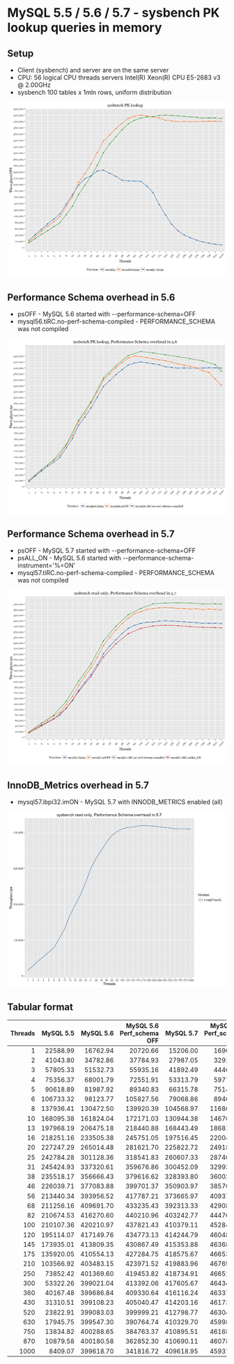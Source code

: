 MySQL 5.5 / 5.6 / 5.7 - sysbench PK lookup queries in memory
============================================================

Setup
-----

-   Client (sysbench) and server are on the same server
-   CPU: 56 logical CPU threads servers Intel(R) Xeon(R) CPU E5-2683 v3 @ 2.00GHz
-   sysbench 100 tables x 1mln rows, uniform distribution

![](local-PK_files/figure-markdown_github/versions-1.png)

Performance Schema overhead in 5.6
----------------------------------

-   psOFF - MySQL 5.6 started with --performance-schema=OFF
-   mysql56.tiRC.no-perf-schema-compiled - PERFORMANCE\_SCHEMA was not compiled

![](local-PK_files/figure-markdown_github/unnamed-chunk-2-1.png)

Performance Schema overhead in 5.7
----------------------------------

-   psOFF - MySQL 5.7 started with --performance-schema=OFF
-   psALL\_ON - MySQL 5.6 started with --performance-schema-instrument='%=ON'
-   mysql57.tiRC.no-perf-schema-compiled - PERFORMANCE\_SCHEMA was not compiled

![](local-PK_files/figure-markdown_github/unnamed-chunk-3-1.png)

InnoDB\_Metrics overhead in 5.7
-------------------------------

-   mysql57.ibpi32.imON - MySQL 5.7 with INNODB\_METRICS enabled (all)

![](local-PK_files/figure-markdown_github/innodbmetrics-1.png)

Tabular format
--------------

|  Threads|  MySQL 5.5|  MySQL 5.6|  MySQL 5.6 Perf\_schema OFF|  MySQL 5.7|  MySQL 5.7 Perf\_schema OFF|
|--------:|----------:|----------:|---------------------------:|----------:|---------------------------:|
|        1|   22588.99|   16762.94|                    20720.66|   15206.00|                    16965.74|
|        2|   41043.80|   34782.86|                    37784.93|   27987.05|                    32911.72|
|        3|   57805.33|   51532.73|                    55935.16|   41892.49|                    44462.01|
|        4|   75356.37|   68001.79|                    72551.91|   53313.79|                    59773.84|
|        5|   90618.89|   81987.92|                    89340.83|   66315.78|                    75140.89|
|        6|  106733.32|   98123.77|                   105827.56|   79068.86|                    89465.83|
|        8|  137936.41|  130472.50|                   139920.39|  104568.97|                   116866.03|
|       10|  168095.38|  161824.04|                   172171.03|  130944.38|                   146700.39|
|       13|  197968.19|  206475.18|                   218440.88|  168443.49|                   186810.27|
|       16|  218251.16|  233505.38|                   245751.05|  197516.45|                   220047.01|
|       20|  227247.29|  265014.48|                   281621.70|  225822.72|                   249182.30|
|       25|  242784.28|  301128.36|                   318541.83|  260607.33|                   287469.26|
|       31|  245424.93|  337320.61|                   359676.86|  300452.09|                   329931.06|
|       38|  235518.17|  356666.43|                   379616.62|  328393.80|                   360029.10|
|       46|  226039.71|  377083.88|                   399701.37|  350903.97|                   385700.17|
|       56|  213440.34|  393956.52|                   417787.21|  373665.97|                   409374.05|
|       68|  211256.16|  409691.70|                   433235.43|  392313.33|                   429086.00|
|       82|  210674.53|  416270.60|                   440210.96|  403242.77|                   444762.73|
|      100|  210107.36|  420210.97|                   437821.43|  410379.11|                   452848.95|
|      120|  195114.07|  417149.76|                   434773.13|  414244.79|                   460480.87|
|      145|  173935.01|  413809.35|                   430867.49|  415353.88|                   463688.77|
|      175|  135920.05|  410554.13|                   427284.75|  418575.67|                   466536.23|
|      210|  103566.92|  403483.15|                   423971.52|  419883.96|                   467697.89|
|      250|   73852.42|  401369.60|                   419453.82|  418734.91|                   466516.86|
|      300|   53322.26|  399021.04|                   413392.06|  417605.67|                   464344.74|
|      360|   40167.48|  399686.84|                   409330.64|  416116.24|                   463372.74|
|      430|   31310.51|  399108.23|                   405040.47|  414203.16|                   461739.56|
|      520|   23822.91|  399083.03|                   399999.21|  412798.77|                   463047.02|
|      630|   17945.75|  399547.30|                   390764.74|  410329.70|                   459987.08|
|      750|   13834.82|  400288.65|                   384763.37|  410895.51|                   461680.98|
|      870|   10879.58|  400180.58|                   362852.30|  410690.11|                   460786.68|
|     1000|    8409.07|  399618.70|                   341816.72|  409618.95|                   459372.58|
